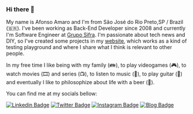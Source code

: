 ### Hi there 👋

My name is Afonso Amaro and I'm from São José do Rio Preto,SP / Brazil (🇧🇷). I've been working as Back-End Developer since 2008 and currently I'm Software Engineer at [Grupo Sifra](https://gruposifra.com.br). I'm passionate about tech news and DIY, so I've created some projects in my [website](https://afonsoamaro.dev), which works as a kind of testing playground and where I share what I think is relevant to other people.

In my free time I like being with my family (👪), to play videogames (🎮), to watch movies (🎞️) and series (📺), to listen to music (🎵), to play guitar (🎸) and eventually I like to philosophize about life with a beer (🍺).

You can find me at my socials bellow:

[![Linkedin Badge](https://img.shields.io/badge/-LinkedIn-blue?style=flat&logo=Linkedin&logoColor=white&link=https://www.linkedin.com/in/afonso.amaro)](https://www.linkedin.com/in/afonso.amaro)
[![Twitter Badge](https://img.shields.io/badge/-Twitter-1ca0f1?style=flat&labelColor=1ca0f1&logo=twitter&logoColor=white&link=https://twitter.com/AfonsoAmaroDev)](https://twitter.com/AfonsoAmaroDev)
[![Instagram Badge](https://img.shields.io/badge/-Instagram-E1306C?style=flat&labelColor=E1306C&logo=instagram&logoColor=white&link=https://instagram.com/AfonsoAmaroDev)](https://instagram.com/AfonsoAmaroDev)
[![Blog Badge](https://img.shields.io/badge/Blog-afonsoamaro.dev-black)](https://afonsoamaro.dev/blog)

